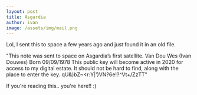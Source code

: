 ```yaml
---
layout: post
title: Asgardia
author: ivan
image: /assets/img/mail.png
---
```

Lol, I sent this to space a few years ago and just found it in an old file.

"This note was sent to space on Asgardia’s first satellite.
Van Dou Wes (Ivan Douwes)
Born 09/09/1978
This public key will become active in 2020 for access to my digital estate. It should not be hard to find, along with the place to enter the key.
qU&)bZ~<r:Y|')VN?6e!?^Vt+/ZzTT"

If you're reading this.. you're here!! :)
